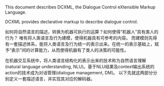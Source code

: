 
This document describes DCXML, the Dialogue Control eXtensible Markup Language. 

[^_^]:
DCXML provides declarative markup to describe dialogue control.

[^_^]: DCXML is a language that is used with a dialog system. 

如何将自然语言的描述，转换为机器可执行的运算？如何使得“机器人”具有类人的行为？ 唯有将人类语言及行为建模，使得机器具有可参考的内容。
而建模则先得有一套描述体系，能将人类语言及行为统一的表示出来。在统一的表示基础上，赋予“表示”间的计算能力，从而使得机器有了类人的决策的可能性。

在机器交互系统中，将人类语言结构化的表示出来的技术称为自然语言理解(natural language understanding, NLU)。基于NLU结果及context输出系统的action的技术成为对话管理(dialogue management, DM)。 以下先就这两部分分别定义一套描述语言，并实现其对应的解码器。
